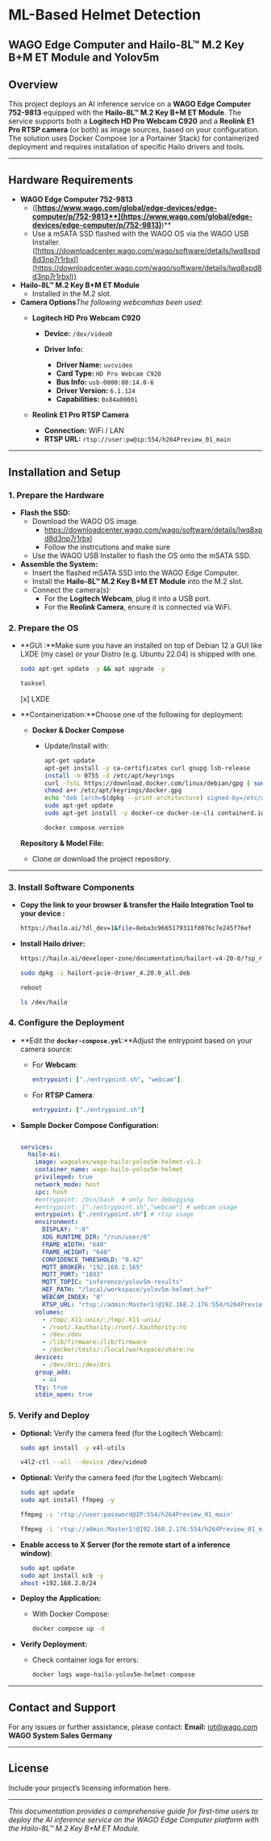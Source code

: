# ML-Based Helmet Detection

## WAGO Edge Computer and Hailo-8L™ M.2 Key B+M ET Module and Yolov5m

## Overview

This project deploys an AI inference service on a **WAGO Edge Computer 752-9813** equipped with the **Hailo-8L™ M.2 Key B+M ET Module**. The service supports both a **Logitech HD Pro Webcam C920** and a **Reolink E1 Pro RTSP camera** (or both) as image sources, based on your configuration. The solution uses Docker Compose (or a Portainer Stack) for containerized deployment and requires installation of specific Hailo drivers and tools.

---

## Hardware Requirements

- **WAGO Edge Computer 752-9813** 
  - ([**https://www.wago.com/global/edge-devices/edge-computer/p/752-9813**](https://www.wago.com/global/edge-devices/edge-computer/p/752-9813)**)**
  - Use a mSATA SSD flashed with the WAGO OS via the WAGO USB Installer. ([https://downloadcenter.wago.com/wago/software/details/lwq8xpd8d3np7r1rbxl](https://downloadcenter.wago.com/wago/software/details/lwq8xpd8d3np7r1rbxl))
- **Hailo-8L™ M.2 Key B+M ET Module**
  - Installed in the M.2 slot.
- **Camera Options***The following webcamhas been used:*
  - **Logitech HD Pro Webcam C920**

    - **Device:** `/dev/video0`
    - **Driver Info:**

      - **Driver Name:** `uvcvideo`
      - **Card Type:** `HD Pro Webcam C920`
      - **Bus Info:** `usb-0000:00:14.0-6`
      - **Driver Version:** `6.1.124`
      - **Capabilities:** `0x84a00001`


  - **Reolink E1 Pro RTSP Camera**

    - **Connection:** WiFi / LAN
    - **RTSP URL:** `rtsp://user:pw@ip:554/h264Preview_01_main`

---

## Installation and Setup

### 1. Prepare the Hardware

- **Flash the SSD:**
  - Download the WAGO OS image.
    - https://downloadcenter.wago.com/wago/software/details/lwq8xpd8d3np7r1rbxl
    - Follow the instrcutions and make sure
  - Use the WAGO USB Installer to flash the OS onto the mSATA SSD.
- **Assemble the System:**
  - Insert the flashed mSATA SSD into the WAGO Edge Computer.
  - Install the **Hailo-8L™ M.2 Key B+M ET Module** into the M.2 slot.
  - Connect the camera(s):
    - For the **Logitech Webcam**, plug it into a USB port.
    - For the **Reolink Camera**, ensure it is connected via WiFi.

### 2. Prepare the OS

- **GUI :**Make sure you have an installed on top of Debian 12 a GUI like LXDE (my case) or your Distro (e.g. Ubuntu 22.04) is shipped with one.

  ```bash
  sudo apt-get update -y && apt upgrade -y
  
  ```
  
  ```bash
  tasksel
  ```
  [x] LXDE
- **Containerization:**Choose one of the following for deployment:

  - **Docker & Docker Compose**
    - Update/Install with:

      ```bash
      apt-get update
      apt-get install -y ca-certificates curl gnupg lsb-release
      install -m 0755 -d /etc/apt/keyrings
      curl -fsSL https://download.docker.com/linux/debian/gpg | sudo gpg --dearmor -o /etc/apt/keyrings/docker.gpg
      chmod a+r /etc/apt/keyrings/docker.gpg
      echo "deb [arch=$(dpkg --print-architecture) signed-by=/etc/apt/keyrings/docker.gpg]    https://download.docker.com/linux/debian $(lsb_release -cs) stable" | sudo tee /etc/apt/sources.list.d/docker.list > /dev/null
      sudo apt-get update
      sudo apt-get install -y docker-ce docker-ce-cli containerd.io docker-buildx-plugin docker-compose-plugin

      docker compose version
      ```

  **Repository & Model File:**

  - Clone or download the project repository.

---

### 3. Install Software Components

- **Copy the link to your browser & transfer the Hailo Integration Tool to your device :**

  ```bash
  https://hailo.ai/?dl_dev=1&file=8eba3c9665179311fd076c7e245f76ef
  ```

- **Install Hailo driver:**
  ```bash
  https://hailo.ai/developer-zone/documentation/hailort-v4-20-0/?sp_referrer=install/install.html#ubuntu-installer-requirements
  ```

  ```bash
  sudo dpkg -i hailort-pcie-driver_4.20.0_all.deb
  ```
  ```bash
  reboot
  ```
    ```bash
  ls /dev/hailo
  ```

### 4. Configure the Deployment

- **Edit the ************************************************************************************************************************************************************************************************`docker-compose.yml`************************************************************************************************************************************************************************************************:**Adjust the entrypoint based on your camera source:

  - For **Webcam**:

    ```yaml
    entrypoint: ["./entrypoint.sh", "webcam"]
    ```

  - For **RTSP Camera**:

    ```yaml
    entrypoint: ["./entrypoint.sh"]
    ```

- **Sample Docker Compose Configuration:**

  ```yaml

  services:
    hailo-ai:
      image: wagoalex/wago-hailo:yolov5m-helmet-v1.2
      container_name: wago-hailo-yolov5m-helmet
      privileged: true
      network_mode: host
      ipc: host
      #entrypoint: /bin/bash  # only for debugging
      #entrypoint: ["./entrypoint.sh","webcam"] # webcam usage
      entrypoint: ["./entrypoint.sh"] # rtsp usage
      environment:
        DISPLAY: ":0"
        XDG_RUNTIME_DIR: "/run/user/0"
        FRAME_WIDTH: "640"
        FRAME_HEIGHT: "640"
        CONFIDENCE_THRESHOLD: "0.42"
        MQTT_BROKER: "192.168.2.165"
        MQTT_PORT: "1883"
        MQTT_TOPIC: "inference/yolov5m-results"
        HEF_PATH: "/local/workspace/yolov5m-helmet.hef"
        WEBCAM_INDEX: "0"
        RTSP_URL: "rtsp://admin:Master1!@192.168.2.176:554/h264Preview_01_main"
      volumes:
        - /tmp/.X11-unix/:/tmp/.X11-unix/
        - /root/.Xauthority:/root/.Xauthority:ro
        - /dev:/dev
        - /lib/firmware:/lib/firmware
        - /docker/tests/:/local/workspace/share:rw
      devices:
        - /dev/dri:/dev/dri
      group_add:
        - 44
      tty: true
      stdin_open: true
  ```

### 5. Verify and Deploy

- **Optional:** Verify the camera feed (for the Logitech Webcam):

  ```bash
  sudo apt install -y v4l-utils

  v4l2-ctl --all --device /dev/video0
  ```

- **Optional:** Verify the camera feed (for the Logitech Webcam):

  ```bash
  sudo apt update
  sudo apt install ffmpeg -y
  ```
  ```bash
  ffmpeg -i 'rtsp://user:password@IP:554/h264Preview_01_main'
  ```
  ```bash
  ffmpeg -i 'rtsp://admin:Master1!@192.168.2.176:554/h264Preview_01_main'
  ```
  
- **Enable access to X Server (for the remote start of a inference window)**:

  ```bash
  sudo apt update
  sudo apt install xcb -y
  xhost +192.168.2.0/24

  ```

- **Deploy the Application:**

  - With Docker Compose:

    ```bash
    docker compose up -d
    ```

- **Verify Deployment:**

  - Check container logs for errors:

    ```bash
    docker logs wago-hailo-yolov5m-helmet-compose
    ```

---

## Contact and Support

For any issues or further assistance, please contact:
**Email:** [iot@wago.com](mailto\:iot@wago.com)
**WAGO System Sales Germany**

---

## License

Include your project’s licensing information here.

---

*This documentation provides a comprehensive guide for first-time users to deploy the AI inference service on the WAGO Edge Computer platform with the Hailo-8L™ M.2 Key B+M ET Module.*
